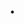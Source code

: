 # <number>. <title>

Date: <current-date>

## Status

Accepted | Draft | Deprecated | Superseded by <link-to-new-adr>

## Context

We have options...

## Decision

We decide to do X...

## Consequences

Therefore Y...